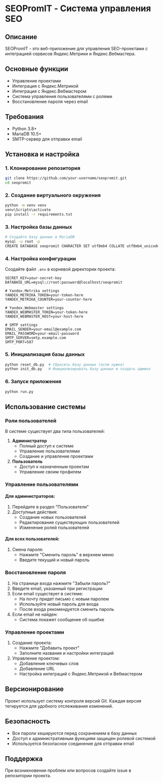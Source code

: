 # SEOPromIT - Система управления SEO

## Описание
SEOPromIT - это веб-приложение для управления SEO-проектами с интеграцией сервисов Яндекс.Метрики и Яндекс.Вебмастера.

## Основные функции
- Управление проектами
- Интеграция с Яндекс.Метрикой
- Интеграция с Яндекс.Вебмастером
- Система управления пользователями с ролями
- Восстановление пароля через email

## Требования
- Python 3.8+
- MariaDB 10.5+
- SMTP-сервер для отправки email

## Установка и настройка

### 1. Клонирование репозитория
```bash
git clone https://github.com/your-username/seopromit.git
cd seopromit
```

### 2. Создание виртуального окружения
```bash
python -m venv venv
venv\Scripts\activate
pip install -r requirements.txt
```

### 3. Настройка базы данных
```bash
# Создайте базу данных в MariaDB
mysql -u root -p
CREATE DATABASE seopromit CHARACTER SET utf8mb4 COLLATE utf8mb4_unicode_ci;
```

### 4. Настройка конфигурации
Создайте файл `.env` в корневой директории проекта:
```
SECRET_KEY=your-secret-key
DATABASE_URL=mysql://root:password@localhost/seopromit

# Yandex.Metrika settings
YANDEX_METRIKA_TOKEN=your-token-here
YANDEX_METRIKA_COUNTER=your-counter-here

# Yandex.Webmaster settings
YANDEX_WEBMASTER_TOKEN=your-token-here
YANDEX_WEBMASTER_HOST=your-host-here

# SMTP settings
EMAIL_SENDER=your-email@example.com
EMAIL_PASSWORD=your-email-password
SMTP_SERVER=smtp.example.com
SMTP_PORT=587
```

### 5. Инициализация базы данных
```bash
python reset_db.py  # Сбросить базу данных (если нужно)
python init_db.py   # Инициализировать базу данных и создать админа
```

### 6. Запуск приложения
```bash
python run.py
```

## Использование системы

### Роли пользователей
В системе существует два типа пользователей:
1. **Администратор**
   - Полный доступ к системе
   - Управление пользователями
   - Создание и управление проектами
2. **Пользователь**
   - Доступ к назначенным проектам
   - Управление своим профилем

### Управление пользователями
#### Для администраторов:
1. Перейдите в раздел "Пользователи"
2. Доступные действия:
   - Создание новых пользователей
   - Редактирование существующих пользователей
   - Изменение ролей пользователей

#### Для всех пользователей:
1. Смена пароля:
   - Нажмите "Сменить пароль" в верхнем меню
   - Введите текущий и новый пароль

### Восстановление пароля
1. На странице входа нажмите "Забыли пароль?"
2. Введите email, указанный при регистрации
3. Если email существует в системе:
   - На почту придет письмо с новым паролем
   - Используйте новый пароль для входа
   - После входа рекомендуется сменить пароль
4. Если email не найден:
   - Система покажет сообщение об ошибке

### Управление проектами
1. Создание проекта:
   - Нажмите "Добавить проект"
   - Заполните название и настройки интеграций
2. Управление проектом:
   - Добавление ключевых слов
   - Добавление URL
   - Настройка интеграций с Яндекс.Метрикой и Вебмастером

## Версионирование
Проект использует систему контроля версий Git. Каждая версия тегируется для удобного отслеживания изменений.

## Безопасность
- Все пароли хешируются перед сохранением в базу данных
- Доступ к административным функциям защищен ролевой системой
- Используется безопасное соединение для отправки email

## Поддержка
При возникновении проблем или вопросов создайте issue в репозитории проекта.
